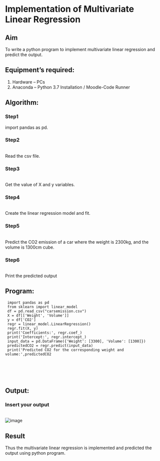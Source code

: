 # Implementation of Multivariate Linear Regression
## Aim
To write a python program to implement multivariate linear regression and predict the output.
## Equipment’s required:
1.	Hardware – PCs
2.	Anaconda – Python 3.7 Installation / Moodle-Code Runner
## Algorithm:
### Step1
 import pandas as pd.

### Step2
<br> Read the csv file.

### Step3
<br>Get the value of X and y variables.

### Step4
<br>Create the linear regression model and fit.

### Step5
<br> Predict the CO2 emission of a car where the weight is 2300kg, and the volume is
 1300cm cube.
### Step6
<br>Print the predicted output

## Program:
```
 import pandas as pd
 from sklearn import linear_model
 df = pd.read_csv("carsemission.csv")
 X = df[['Weight', 'Volume']]
 y = df['CO2']
 regr = linear_model.LinearRegression()
 regr.fit(X, y)
 print('Coefficients:', regr.coef_)
 print('Intercept:', regr.intercept_)
 input_data = pd.DataFrame({'Weight': [3300], 'Volume': [1300]})
 predictedCO2 = regr.predict(input_data)
 print('Predicted CO2 for the corresponding weight and volume:',predictedCO2






```
## Output:

### Insert your output
<br>![image](https://github.com/user-attachments/assets/4b5a6d2e-4507-41a8-8264-63b824166a6a)



## Result
Thus the multivariate linear regression is implemented and predicted the output using python program.
